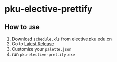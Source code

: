 # pku-elective-prettify

## How to use
1. Download `schedule.xls` from [elective.pku.edu.cn](https://elective.pku.edu.cn/)
2. Go to [Latest Release](https://github.com/ParkSnoopy/pku-elective-prettify/releases)
3. Customize your `palette.json`
4. run `pku-elective-prettify.exe`
